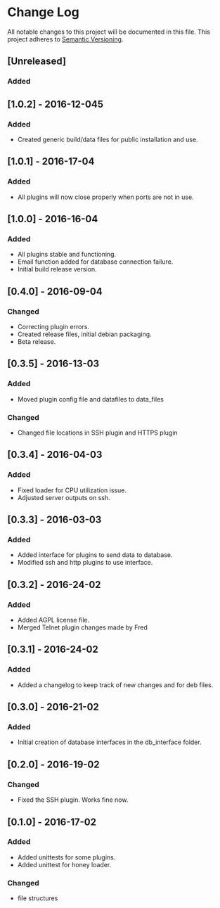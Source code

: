 # Change Log
All notable changes to this project will be documented in this file.
This project adheres to [Semantic Versioning](http://semver.org/).

## [Unreleased]
### Added

## [1.0.2] - 2016-12-045
### Added
- Created generic build/data files for public installation and use.

## [1.0.1] - 2016-17-04
### Added
- All plugins will now close properly when ports are not in use.

## [1.0.0] - 2016-16-04
### Added
- All plugins stable and functioning.
- Email function added for database connection failure.
- Initial build release version.

## [0.4.0] - 2016-09-04
### Changed
- Correcting plugin errors.
- Created release files, initial debian packaging.
- Beta release.

## [0.3.5] - 2016-13-03
### Added
- Moved plugin config file and datafiles to data_files

### Changed
- Changed file locations in SSH plugin and HTTPS plugin

## [0.3.4] - 2016-04-03
### Added
- Fixed loader for CPU utilization issue.
- Adjusted server outputs on ssh.

## [0.3.3] - 2016-03-03
### Added
- Added interface for plugins to send data to database.
- Modified ssh and http plugins to use interface.

## [0.3.2] - 2016-24-02
### Added
- Added AGPL license file.
- Merged Telnet plugin changes made by Fred

## [0.3.1] - 2016-24-02
### Added
- Added a changelog to keep track of new changes and for deb files.

## [0.3.0] - 2016-21-02
### Added
- Initial creation of database interfaces in the db_interface folder.

## [0.2.0] - 2016-19-02
### Changed
- Fixed the SSH plugin. Works fine now.

## [0.1.0] - 2016-17-02
### Added
- Added unittests for some plugins.
- Added unittest for honey loader.

### Changed
- file structures
